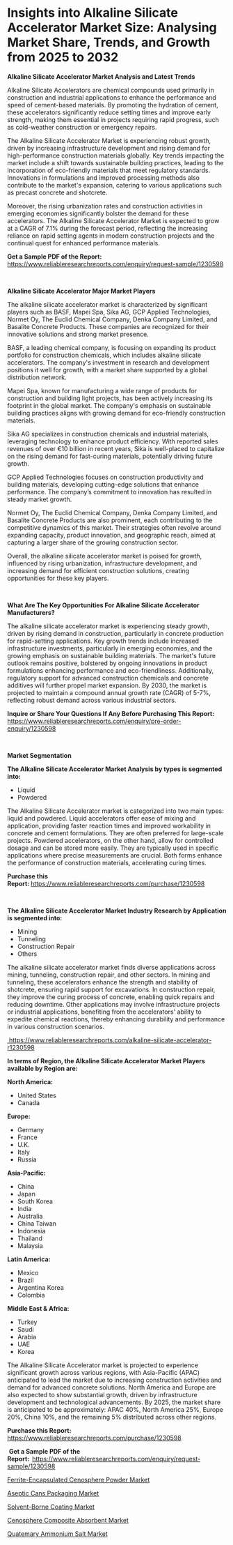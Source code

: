 <p><h1>Insights into Alkaline Silicate Accelerator Market Size: Analysing Market Share, Trends, and Growth from 2025 to 2032</h1></p><p><strong>Alkaline Silicate Accelerator Market Analysis and Latest Trends</strong></p>
<p><p>Alkaline Silicate Accelerators are chemical compounds used primarily in construction and industrial applications to enhance the performance and speed of cement-based materials. By promoting the hydration of cement, these accelerators significantly reduce setting times and improve early strength, making them essential in projects requiring rapid progress, such as cold-weather construction or emergency repairs.</p><p>The Alkaline Silicate Accelerator Market is experiencing robust growth, driven by increasing infrastructure development and rising demand for high-performance construction materials globally. Key trends impacting the market include a shift towards sustainable building practices, leading to the incorporation of eco-friendly materials that meet regulatory standards. Innovations in formulations and improved processing methods also contribute to the market's expansion, catering to various applications such as precast concrete and shotcrete.</p><p>Moreover, the rising urbanization rates and construction activities in emerging economies significantly bolster the demand for these accelerators. The Alkaline Silicate Accelerator Market is expected to grow at a CAGR of 7.1% during the forecast period, reflecting the increasing reliance on rapid setting agents in modern construction projects and the continual quest for enhanced performance materials.</p></p>
<p><strong>Get a Sample PDF of the Report:&nbsp;</strong> <a href="https://www.reliableresearchreports.com/enquiry/request-sample/1230598?utm_campaign=48&utm_medium=2&utm_source=Github&utm_content=ia&utm_term=03022025&utm_id=alkaline-silicate-accelerator">https://www.reliableresearchreports.com/enquiry/request-sample/1230598</a></p>
<p>&nbsp;</p>
<p><strong>Alkaline Silicate Accelerator Major Market Players</strong></p>
<p><p>The alkaline silicate accelerator market is characterized by significant players such as BASF, Mapei Spa, Sika AG, GCP Applied Technologies, Normet Oy, The Euclid Chemical Company, Denka Company Limited, and Basalite Concrete Products. These companies are recognized for their innovative solutions and strong market presence.</p><p>BASF, a leading chemical company, is focusing on expanding its product portfolio for construction chemicals, which includes alkaline silicate accelerators. The company's investment in research and development positions it well for growth, with a market share supported by a global distribution network. </p><p>Mapei Spa, known for manufacturing a wide range of products for construction and building light projects, has been actively increasing its footprint in the global market. The company's emphasis on sustainable building practices aligns with growing demand for eco-friendly construction materials.</p><p>Sika AG specializes in construction chemicals and industrial materials, leveraging technology to enhance product efficiency. With reported sales revenues of over €10 billion in recent years, Sika is well-placed to capitalize on the rising demand for fast-curing materials, potentially driving future growth.</p><p>GCP Applied Technologies focuses on construction productivity and building materials, developing cutting-edge solutions that enhance performance. The company’s commitment to innovation has resulted in steady market growth.</p><p>Normet Oy, The Euclid Chemical Company, Denka Company Limited, and Basalite Concrete Products are also prominent, each contributing to the competitive dynamics of this market. Their strategies often revolve around expanding capacity, product innovation, and geographic reach, aimed at capturing a larger share of the growing construction sector. </p><p>Overall, the alkaline silicate accelerator market is poised for growth, influenced by rising urbanization, infrastructure development, and increasing demand for efficient construction solutions, creating opportunities for these key players.</p></p>
<p>&nbsp;</p>
<p><strong>What Are The Key Opportunities For Alkaline Silicate Accelerator Manufacturers?</strong></p>
<p><p>The alkaline silicate accelerator market is experiencing steady growth, driven by rising demand in construction, particularly in concrete production for rapid-setting applications. Key growth trends include increased infrastructure investments, particularly in emerging economies, and the growing emphasis on sustainable building materials. The market's future outlook remains positive, bolstered by ongoing innovations in product formulations enhancing performance and eco-friendliness. Additionally, regulatory support for advanced construction chemicals and concrete additives will further propel market expansion. By 2030, the market is projected to maintain a compound annual growth rate (CAGR) of 5-7%, reflecting robust demand across various industrial sectors.</p></p>
<p><strong>Inquire or Share Your Questions If Any Before Purchasing This Report:</strong> <a href="https://www.reliableresearchreports.com/enquiry/pre-order-enquiry/1230598?utm_campaign=48&utm_medium=2&utm_source=Github&utm_content=ia&utm_term=03022025&utm_id=alkaline-silicate-accelerator">https://www.reliableresearchreports.com/enquiry/pre-order-enquiry/1230598</a></p>
<p>&nbsp;</p>
<p><strong>Market Segmentation</strong></p>
<p><strong>The Alkaline Silicate Accelerator Market Analysis by types is segmented into:</strong></p>
<p><ul><li>Liquid</li><li>Powdered</li></ul></p>
<p><p>The Alkaline Silicate Accelerator market is categorized into two main types: liquid and powdered. Liquid accelerators offer ease of mixing and application, providing faster reaction times and improved workability in concrete and cement formulations. They are often preferred for large-scale projects. Powdered accelerators, on the other hand, allow for controlled dosage and can be stored more easily. They are typically used in specific applications where precise measurements are crucial. Both forms enhance the performance of construction materials, accelerating curing times.</p></p>
<p><strong>Purchase this Report:&nbsp;</strong><a href="https://www.reliableresearchreports.com/purchase/1230598?utm_campaign=48&utm_medium=2&utm_source=Github&utm_content=ia&utm_term=03022025&utm_id=alkaline-silicate-accelerator">https://www.reliableresearchreports.com/purchase/1230598</a></p>
<p>&nbsp;</p>
<p><strong>The Alkaline Silicate Accelerator Market Industry Research by Application is segmented into:</strong></p>
<p><ul><li>Mining</li><li>Tunneling</li><li>Construction Repair</li><li>Others</li></ul></p>
<p><p>The alkaline silicate accelerator market finds diverse applications across mining, tunneling, construction repair, and other sectors. In mining and tunneling, these accelerators enhance the strength and stability of shotcrete, ensuring rapid support for excavations. In construction repair, they improve the curing process of concrete, enabling quick repairs and reducing downtime. Other applications may involve infrastructure projects or industrial applications, benefiting from the accelerators' ability to expedite chemical reactions, thereby enhancing durability and performance in various construction scenarios.</p></p>
<p><a href="https://www.reliableresearchreports.com/alkaline-silicate-accelerator-r1230598?utm_campaign=48&utm_medium=2&utm_source=Github&utm_content=ia&utm_term=03022025&utm_id=alkaline-silicate-accelerator">&nbsp;https://www.reliableresearchreports.com/alkaline-silicate-accelerator-r1230598</a></p>
<p><strong>In terms of Region, the Alkaline Silicate Accelerator Market Players available by Region are:</strong></p>
<p>
    <p> <strong> North America: </strong>
        <ul>
            <li>United States</li>
            <li>Canada</li>
        </ul>
        </p> 
    <p> <strong> Europe: </strong>
        <ul>
            <li>Germany</li>
            <li>France</li>
            <li>U.K.</li>
            <li>Italy</li>
            <li>Russia</li>
        </ul>
        </p> 
    <p> <strong> Asia-Pacific: </strong>
        <ul>
            <li>China</li>
            <li>Japan</li>
            <li>South Korea</li>
            <li>India</li>
            <li>Australia</li>
            <li>China Taiwan</li>
            <li>Indonesia</li>
            <li>Thailand</li>
            <li>Malaysia</li>
        </ul>
        </p> 
    <p> <strong> Latin America: </strong>
        <ul>
            <li>Mexico</li>
            <li>Brazil</li>
            <li>Argentina Korea</li>
            <li>Colombia</li>
        </ul>
        </p> 
    <p> <strong> Middle East & Africa: </strong>
        <ul>
            <li>Turkey</li>
            <li>Saudi</li>
            <li>Arabia</li>
            <li>UAE</li>
            <li>Korea</li>
        </ul>
    </p>
    </p>
<p><p>The Alkaline Silicate Accelerator market is projected to experience significant growth across various regions, with Asia-Pacific (APAC) anticipated to lead the market due to increasing construction activities and demand for advanced concrete solutions. North America and Europe are also expected to show substantial growth, driven by infrastructure development and technological advancements. By 2025, the market share is anticipated to be approximately: APAC 40%, North America 25%, Europe 20%, China 10%, and the remaining 5% distributed across other regions.</p></p>
<p><strong>Purchase this Report: </strong><a href="https://www.reliableresearchreports.com/purchase/1230598?utm_campaign=48&utm_medium=2&utm_source=Github&utm_content=ia&utm_term=03022025&utm_id=alkaline-silicate-accelerator">https://www.reliableresearchreports.com/purchase/1230598</a></p>
<p>&nbsp;<strong>Get a Sample PDF of the Report:&nbsp;&nbsp;</strong><a href="https://www.reliableresearchreports.com/enquiry/request-sample/1230598?utm_campaign=48&utm_medium=2&utm_source=Github&utm_content=ia&utm_term=03022025&utm_id=alkaline-silicate-accelerator">https://www.reliableresearchreports.com/enquiry/request-sample/1230598</a></p>
<p><strong></strong></p>
<p><p><a href="https://github.com/aistraasinyo/Market-Research-Report-List-1/blob/main/ferrite-encapsulated-cenosphere-powder-market.md?utm_campaign=48&utm_medium=2&utm_source=Github&utm_content=ia&utm_term=03022025&utm_id=alkaline-silicate-accelerator">Ferrite-Encapsulated Cenosphere Powder Market</a></p><p><a href="https://github.com/boysabotzoc/Market-Research-Report-List-1/blob/main/aseptic-cans-packaging-market.md?utm_campaign=48&utm_medium=2&utm_source=Github&utm_content=ia&utm_term=03022025&utm_id=alkaline-silicate-accelerator">Aseptic Cans Packaging Market</a></p><p><a href="https://github.com/ivetasyizhi/Market-Research-Report-List-1/blob/main/solvent-borne-coating-market.md?utm_campaign=48&utm_medium=2&utm_source=Github&utm_content=ia&utm_term=03022025&utm_id=alkaline-silicate-accelerator">Solvent-Borne Coating Market</a></p><p><a href="https://github.com/sadimsamid/Market-Research-Report-List-1/blob/main/cenosphere-composite-absorbent-market.md?utm_campaign=48&utm_medium=2&utm_source=Github&utm_content=ia&utm_term=03022025&utm_id=alkaline-silicate-accelerator">Cenosphere Composite Absorbent Market</a></p><p><a href="https://github.com/penecorodz74/Market-Research-Report-List-1/blob/main/quatemary-ammonium-salt-market.md?utm_campaign=48&utm_medium=2&utm_source=Github&utm_content=ia&utm_term=03022025&utm_id=alkaline-silicate-accelerator">Quatemary Ammonium Salt Market</a></p></p>